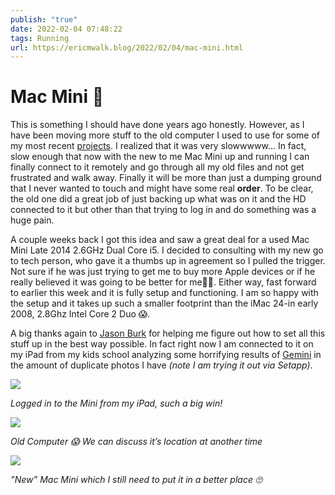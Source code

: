 ```yaml
---
publish: "true"
date: 2022-02-04 07:48:22
tags: Running
url: https://ericmwalk.blog/2022/02/04/mac-mini.html
---
```


# Mac Mini 🍏

This is something I should have done years ago honestly. However, as I have been moving more stuff to the old computer I used to use for some of my most recent [projects](https://ericmwalk.blog/2022/01/21/down-the-rabbit.html). I realized that it was very slowwwww... In fact, slow enough that now with the new to me Mac Mini up and running I can finally connect to it remotely and go through all my old files and not get frustrated and walk away. Finally it will be more than just a dumping ground that I never wanted to touch and might have some real **order**. To be clear, the old one did a great job of just backing up what was on it and the HD connected to it but other than that trying to log in and do something was a huge pain.

A couple weeks back I got this idea and saw a great deal for a used Mac Mini Late 2014 2.6GHz Dual Core i5. I decided to consulting with my new go to tech person, who gave it a thumbs up in agreement so I pulled the trigger. Not sure if he was just trying to get me to buy more Apple devices or if he really believed it was going to be better for me🤷‍♂️. Either way, fast forward to earlier this week and it is fully setup and functioning. I am so happy with the setup and it takes up such a smaller footprint than the iMac 24-in early 2008, 2.8Ghz Intel Core 2 Duo 😱.

A big thanks again to [Jason Burk](https://burk.io) for helping me figure out how to set all this stuff up in the best way possible. In fact right now I am connected to it on my iPad from my kids school analyzing some horrifying results of [Gemini](https://setapp.com/apps/gemini) in the amount of duplicate photos I have *(note I am trying it out via Setapp)*.

![](https://ericmwalk.blog/uploads/2022/f4d921642f.png)

*Logged in to the Mini from my iPad, such a big win!*

![](https://ericmwalk.blog/uploads/2022/35bb264366.jpg)

*Old Computer 😱 We can discuss it’s location at another time*

![](https://ericmwalk.blog/uploads/2022/cf8abe310e.jpg)

*”New” Mac Mini which I still need to put it in a better place 🙄*
